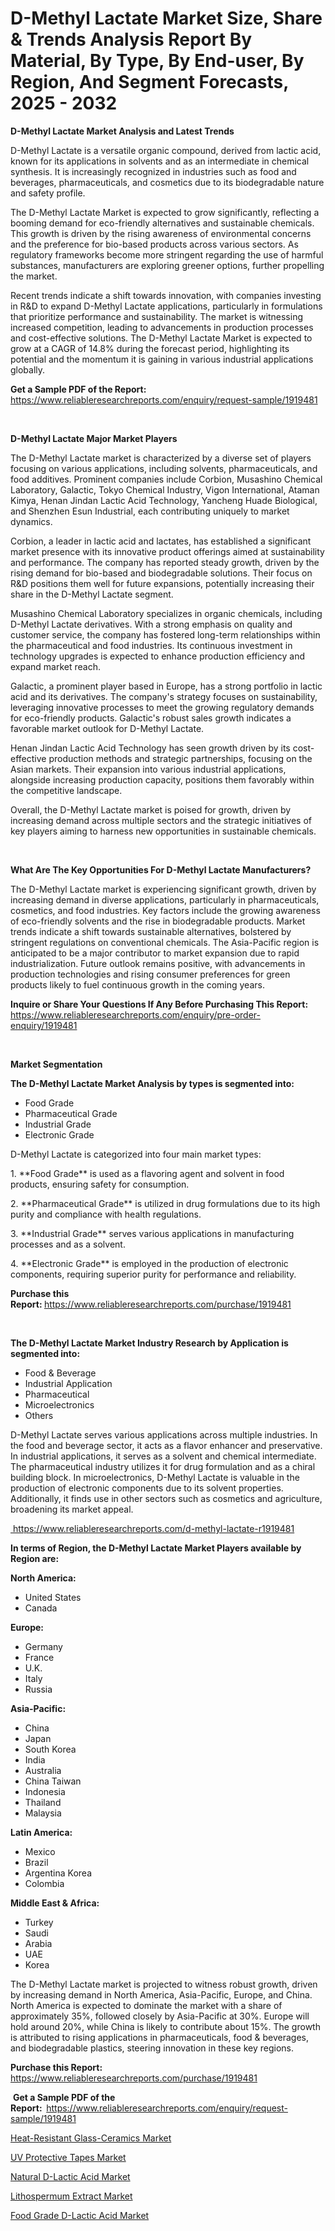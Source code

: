 <p><h1>D-Methyl Lactate Market Size, Share & Trends Analysis Report By Material, By Type, By End-user, By Region, And Segment Forecasts, 2025 - 2032</h1></p><p><strong>D-Methyl Lactate Market Analysis and Latest Trends</strong></p>
<p><p>D-Methyl Lactate is a versatile organic compound, derived from lactic acid, known for its applications in solvents and as an intermediate in chemical synthesis. It is increasingly recognized in industries such as food and beverages, pharmaceuticals, and cosmetics due to its biodegradable nature and safety profile.</p><p>The D-Methyl Lactate Market is expected to grow significantly, reflecting a booming demand for eco-friendly alternatives and sustainable chemicals. This growth is driven by the rising awareness of environmental concerns and the preference for bio-based products across various sectors. As regulatory frameworks become more stringent regarding the use of harmful substances, manufacturers are exploring greener options, further propelling the market. </p><p>Recent trends indicate a shift towards innovation, with companies investing in R&D to expand D-Methyl Lactate applications, particularly in formulations that prioritize performance and sustainability. The market is witnessing increased competition, leading to advancements in production processes and cost-effective solutions. The D-Methyl Lactate Market is expected to grow at a CAGR of 14.8% during the forecast period, highlighting its potential and the momentum it is gaining in various industrial applications globally.</p></p>
<p><strong>Get a Sample PDF of the Report:&nbsp;</strong> <a href="https://www.reliableresearchreports.com/enquiry/request-sample/1919481?utm_campaign=31&utm_medium=2&utm_source=Github&utm_content=ia&utm_term=04022025&utm_id=d-methyl-lactate">https://www.reliableresearchreports.com/enquiry/request-sample/1919481</a></p>
<p>&nbsp;</p>
<p><strong>D-Methyl Lactate Major Market Players</strong></p>
<p><p>The D-Methyl Lactate market is characterized by a diverse set of players focusing on various applications, including solvents, pharmaceuticals, and food additives. Prominent companies include Corbion, Musashino Chemical Laboratory, Galactic, Tokyo Chemical Industry, Vigon International, Ataman Kimya, Henan Jindan Lactic Acid Technology, Yancheng Huade Biological, and Shenzhen Esun Industrial, each contributing uniquely to market dynamics.</p><p>Corbion, a leader in lactic acid and lactates, has established a significant market presence with its innovative product offerings aimed at sustainability and performance. The company has reported steady growth, driven by the rising demand for bio-based and biodegradable solutions. Their focus on R&D positions them well for future expansions, potentially increasing their share in the D-Methyl Lactate segment.</p><p>Musashino Chemical Laboratory specializes in organic chemicals, including D-Methyl Lactate derivatives. With a strong emphasis on quality and customer service, the company has fostered long-term relationships within the pharmaceutical and food industries. Its continuous investment in technology upgrades is expected to enhance production efficiency and expand market reach.</p><p>Galactic, a prominent player based in Europe, has a strong portfolio in lactic acid and its derivatives. The company's strategy focuses on sustainability, leveraging innovative processes to meet the growing regulatory demands for eco-friendly products. Galactic's robust sales growth indicates a favorable market outlook for D-Methyl Lactate.</p><p>Henan Jindan Lactic Acid Technology has seen growth driven by its cost-effective production methods and strategic partnerships, focusing on the Asian markets. Their expansion into various industrial applications, alongside increasing production capacity, positions them favorably within the competitive landscape.</p><p>Overall, the D-Methyl Lactate market is poised for growth, driven by increasing demand across multiple sectors and the strategic initiatives of key players aiming to harness new opportunities in sustainable chemicals.</p></p>
<p>&nbsp;</p>
<p><strong>What Are The Key Opportunities For D-Methyl Lactate Manufacturers?</strong></p>
<p><p>The D-Methyl Lactate market is experiencing significant growth, driven by increasing demand in diverse applications, particularly in pharmaceuticals, cosmetics, and food industries. Key factors include the growing awareness of eco-friendly solvents and the rise in biodegradable products. Market trends indicate a shift towards sustainable alternatives, bolstered by stringent regulations on conventional chemicals. The Asia-Pacific region is anticipated to be a major contributor to market expansion due to rapid industrialization. Future outlook remains positive, with advancements in production technologies and rising consumer preferences for green products likely to fuel continuous growth in the coming years.</p></p>
<p><strong>Inquire or Share Your Questions If Any Before Purchasing This Report:</strong> <a href="https://www.reliableresearchreports.com/enquiry/pre-order-enquiry/1919481?utm_campaign=31&utm_medium=2&utm_source=Github&utm_content=ia&utm_term=04022025&utm_id=d-methyl-lactate">https://www.reliableresearchreports.com/enquiry/pre-order-enquiry/1919481</a></p>
<p>&nbsp;</p>
<p><strong>Market Segmentation</strong></p>
<p><strong>The D-Methyl Lactate Market Analysis by types is segmented into:</strong></p>
<p><ul><li>Food Grade</li><li>Pharmaceutical Grade</li><li>Industrial Grade</li><li>Electronic Grade</li></ul></p>
<p><p>D-Methyl Lactate is categorized into four main market types: </p><p>1. **Food Grade** is used as a flavoring agent and solvent in food products, ensuring safety for consumption.</p><p>2. **Pharmaceutical Grade** is utilized in drug formulations due to its high purity and compliance with health regulations.</p><p>3. **Industrial Grade** serves various applications in manufacturing processes and as a solvent.</p><p>4. **Electronic Grade** is employed in the production of electronic components, requiring superior purity for performance and reliability.</p></p>
<p><strong>Purchase this Report:&nbsp;</strong><a href="https://www.reliableresearchreports.com/purchase/1919481?utm_campaign=31&utm_medium=2&utm_source=Github&utm_content=ia&utm_term=04022025&utm_id=d-methyl-lactate">https://www.reliableresearchreports.com/purchase/1919481</a></p>
<p>&nbsp;</p>
<p><strong>The D-Methyl Lactate Market Industry Research by Application is segmented into:</strong></p>
<p><ul><li>Food & Beverage</li><li>Industrial Application</li><li>Pharmaceutical</li><li>Microelectronics</li><li>Others</li></ul></p>
<p><p>D-Methyl Lactate serves various applications across multiple industries. In the food and beverage sector, it acts as a flavor enhancer and preservative. In industrial applications, it serves as a solvent and chemical intermediate. The pharmaceutical industry utilizes it for drug formulation and as a chiral building block. In microelectronics, D-Methyl Lactate is valuable in the production of electronic components due to its solvent properties. Additionally, it finds use in other sectors such as cosmetics and agriculture, broadening its market appeal.</p></p>
<p><a href="https://www.reliableresearchreports.com/d-methyl-lactate-r1919481?utm_campaign=31&utm_medium=2&utm_source=Github&utm_content=ia&utm_term=04022025&utm_id=d-methyl-lactate">&nbsp;https://www.reliableresearchreports.com/d-methyl-lactate-r1919481</a></p>
<p><strong>In terms of Region, the D-Methyl Lactate Market Players available by Region are:</strong></p>
<p>
    <p> <strong> North America: </strong>
        <ul>
            <li>United States</li>
            <li>Canada</li>
        </ul>
        </p> 
    <p> <strong> Europe: </strong>
        <ul>
            <li>Germany</li>
            <li>France</li>
            <li>U.K.</li>
            <li>Italy</li>
            <li>Russia</li>
        </ul>
        </p> 
    <p> <strong> Asia-Pacific: </strong>
        <ul>
            <li>China</li>
            <li>Japan</li>
            <li>South Korea</li>
            <li>India</li>
            <li>Australia</li>
            <li>China Taiwan</li>
            <li>Indonesia</li>
            <li>Thailand</li>
            <li>Malaysia</li>
        </ul>
        </p> 
    <p> <strong> Latin America: </strong>
        <ul>
            <li>Mexico</li>
            <li>Brazil</li>
            <li>Argentina Korea</li>
            <li>Colombia</li>
        </ul>
        </p> 
    <p> <strong> Middle East & Africa: </strong>
        <ul>
            <li>Turkey</li>
            <li>Saudi</li>
            <li>Arabia</li>
            <li>UAE</li>
            <li>Korea</li>
        </ul>
    </p>
    </p>
<p><p>The D-Methyl Lactate market is projected to witness robust growth, driven by increasing demand in North America, Asia-Pacific, Europe, and China. North America is expected to dominate the market with a share of approximately 35%, followed closely by Asia-Pacific at 30%. Europe will hold around 20%, while China is likely to contribute about 15%. The growth is attributed to rising applications in pharmaceuticals, food & beverages, and biodegradable plastics, steering innovation in these key regions.</p></p>
<p><strong>Purchase this Report: </strong><a href="https://www.reliableresearchreports.com/purchase/1919481?utm_campaign=31&utm_medium=2&utm_source=Github&utm_content=ia&utm_term=04022025&utm_id=d-methyl-lactate">https://www.reliableresearchreports.com/purchase/1919481</a></p>
<p>&nbsp;<strong>Get a Sample PDF of the Report:&nbsp;&nbsp;</strong><a href="https://www.reliableresearchreports.com/enquiry/request-sample/1919481?utm_campaign=31&utm_medium=2&utm_source=Github&utm_content=ia&utm_term=04022025&utm_id=d-methyl-lactate">https://www.reliableresearchreports.com/enquiry/request-sample/1919481</a></p>
<p><strong></strong></p>
<p><p><a href="https://github.com/crooneinis80/Market-Research-Report-List-1/blob/main/heat-resistant-glass-ceramics-market.md?utm_campaign=31&utm_medium=2&utm_source=Github&utm_content=ia&utm_term=04022025&utm_id=d-methyl-lactate">Heat-Resistant Glass-Ceramics Market</a></p><p><a href="https://github.com/vioarapoyil/Market-Research-Report-List-1/blob/main/uv-protective-tapes-market.md?utm_campaign=31&utm_medium=2&utm_source=Github&utm_content=ia&utm_term=04022025&utm_id=d-methyl-lactate">UV Protective Tapes Market</a></p><p><a href="https://github.com/howdlecirone/Market-Research-Report-List-1/blob/main/natural-d-lactic-acid-market.md?utm_campaign=31&utm_medium=2&utm_source=Github&utm_content=ia&utm_term=04022025&utm_id=d-methyl-lactate">Natural D-Lactic Acid Market</a></p><p><a href="https://github.com/viipposahko25/Market-Research-Report-List-1/blob/main/lithospermum-extract-market.md?utm_campaign=31&utm_medium=2&utm_source=Github&utm_content=ia&utm_term=04022025&utm_id=d-methyl-lactate">Lithospermum Extract Market</a></p><p><a href="https://github.com/salodipura00/Market-Research-Report-List-1/blob/main/food-grade-d-lactic-acid-market.md?utm_campaign=31&utm_medium=2&utm_source=Github&utm_content=ia&utm_term=04022025&utm_id=d-methyl-lactate">Food Grade D-Lactic Acid Market</a></p></p>